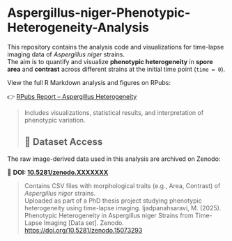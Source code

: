 # Aspergillus-niger-Phenotypic-Heterogeneity-Analysis

This repository contains the analysis code and visualizations for time-lapse imaging data of *Aspergillus niger* strains.  
The aim is to quantify and visualize **phenotypic heterogeneity** in **spore area** and **contrast** across different strains at the initial time point (`time = 0`).

View the full R Markdown analysis and figures on RPubs:

👉 [RPubs Report – Aspergillus Heterogeneity](https://rpubs.com/maryams/1287959)

> Includes visualizations, statistical results, and interpretation of phenotypic variation.
>
> ## 📁 Dataset Access

The raw image-derived data used in this analysis are archived on Zenodo:

🔗 **DOI: [10.5281/zenodo.XXXXXXX](https://doi.org/10.5281/zenodo.15073293)**

> Contains CSV files with morphological traits (e.g., Area, Contrast) of *Aspergillus niger* strains.  
> Uploaded as part of a PhD thesis project studying phenotypic heterogeneity using time-lapse imaging.
Ijadpanahsaravi, M. (2025). Phenotypic Heterogeneity in Aspergillus niger Strains from Time-Lapse Imaging [Data set]. Zenodo. https://doi.org/10.5281/zenodo.15073293

